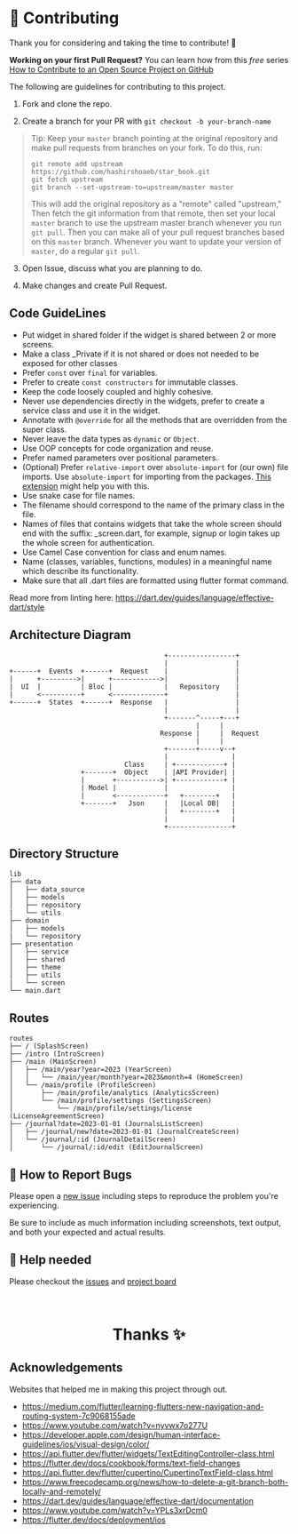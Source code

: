 # 🤝 Contributing

Thank you for considering and taking the time to contribute! 💖 

**Working on your first Pull Request?** You can learn how from this _free_
series [How to Contribute to an Open Source Project on GitHub](https://egghead.io/series/how-to-contribute-to-an-open-source-project-on-github)

The following are guidelines for contributing to this project.

1. Fork and clone the repo.

2. Create a branch for your PR with `git checkout -b your-branch-name`

> Tip: Keep your `master` branch pointing at the original repository and make
> pull requests from branches on your fork. To do this, run:
>
> ```
> git remote add upstream https://github.com/hashirshoaeb/star_book.git
> git fetch upstream
> git branch --set-upstream-to=upstream/master master
> ```
>
> This will add the original repository as a "remote" called "upstream," Then
> fetch the git information from that remote, then set your local `master`
> branch to use the upstream master branch whenever you run `git pull`. Then you
> can make all of your pull request branches based on this `master` branch.
> Whenever you want to update your version of `master`, do a regular `git pull`.

3. Open Issue, discuss what you are planning to do.

4. Make changes and create Pull Request.

## Code GuideLines

- Put widget in shared folder if the widget is shared between 2 or more screens.
- Make a class _Private if it is not shared or does not needed to be exposed for other classes
- Prefer `const` over `final` for variables.
- Prefer to create `const constructors` for immutable classes.
- Keep the code loosely coupled and highly cohesive.
- Never use dependencies directly in the widgets, prefer to create a service class and use it in the widget.
- Annotate with `@override` for all the methods that are overridden from the super class.
- Never leave the data types as `dynamic` or `Object`.
- Use OOP concepts for code organization and reuse.
- Prefer named parameters over positional parameters.
- (Optional) Prefer `relative-import` over `absolute-import` for (our own) file imports. Use `absolute-import` for importing from the packages. [This extension](https://marketplace.visualstudio.com/items?itemName=luanpotter.dart-import) might help you with this. 
- Use snake case for file names.
- The filename should correspond to the name of the primary class in the file.
- Names of files that contains widgets that take the whole screen should end with the suffix: _screen.dart, for example, signup or login takes up the whole screen for authentication.
- Use Camel Case convention for class and enum names.
- Name (classes, variables, functions, modules) in a meaningful name which describe its functionality.
- Make sure that all .dart files are formatted using flutter format command.

Read more from linting here: https://dart.dev/guides/language/effective-dart/style

## Architecture Diagram

```
                                       +-----------------+
                                       |                 |
+------+  Events  +------+  Request    |                 |
|      +--------->|      +------------>|                 |
|  UI  |          | Bloc |             |   Repository    |
|      <----------+      <-------------+                 |
+------+  States  +------+  Response   |                 |
                                       |                 |
                                       +-------^-----+---+
                                               |     |
                                      Response |     |  Request
                                               |     |
                                       +-------+-----v--+
                                       |                |
                             Class     | +------------+ |
                  +-------+  Object    | |API Provider| |
                  |       +----------->| +------------+ |
                  | Model |            |                |
                  |       <------------+   +--------+   |
                  +-------+   Json     |   |Local DB|   |
                                       |   +--------+   |
                                       |                |
                                       +----------------+
```

## Directory Structure

```
lib
├── data
│   ├── data_source
│   ├── models
│   ├── repository
|   └── utils
├── domain
│   ├── models
|   └── repository
├── presentation
│   ├── service
│   ├── shared
│   ├── theme
│   ├── utils
|   └── screen
└── main.dart
```

## Routes

```
routes
├── / (SplashScreen)
├── /intro (IntroScreen)
├── /main (MainScreen)
│   ├── /main/year?year=2023 (YearScreen)
│   │   └── /main/year/month?year=2023&month=4 (HomeScreen)
│   └── /main/profile (ProfileScreen)
│       ├── /main/profile/analytics (AnalyticsScreen)
│       └── /main/profile/settings (SettingsScreen)
│           └── /main/profile/settings/license (LicenseAgreementScreen) 
├── /journal?date=2023-01-01 (JournalsListScreen)
│   ├── /journal/new?date=2023-01-01 (JournalCreateScreen)
│   └── /journal/:id (JournalDetailScreen)
│       └── /journal/:id/edit (EditJournalScreen)
```

## 🐛 How to Report Bugs

Please open a [new issue](https://github.com/Blocship/star_book/issues/new) including steps to reproduce the problem
you're experiencing.

Be sure to include as much information including screenshots, text output, and
both your expected and actual results.

## 🙏 Help needed

Please checkout the [issues](https://github.com/Blocship/star_book/issues/new) and [project board](https://github.com/users/hashirshoaeb/projects/1)

<br />
<p align="center">
  <h1 align="center">Thanks  ✨</h1>
</p>

## Acknowledgements

Websites that helped me in making this project through out.

- https://medium.com/flutter/learning-flutters-new-navigation-and-routing-system-7c9068155ade
- https://www.youtube.com/watch?v=nyvwx7o277U
- https://developer.apple.com/design/human-interface-guidelines/ios/visual-design/color/
- https://api.flutter.dev/flutter/widgets/TextEditingController-class.html
- https://flutter.dev/docs/cookbook/forms/text-field-changes
- https://api.flutter.dev/flutter/cupertino/CupertinoTextField-class.html
- https://www.freecodecamp.org/news/how-to-delete-a-git-branch-both-locally-and-remotely/
- https://dart.dev/guides/language/effective-dart/documentation
- https://www.youtube.com/watch?v=YPLs3xrDcm0
- https://flutter.dev/docs/deployment/ios
